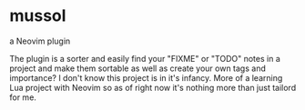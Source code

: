 # mussol
a Neovim plugin

The plugin is a sorter and easily find your "FIXME" or "TODO" notes in a project and make them sortable as well as create your own tags and importance? I don't know this project is in it's infancy. More of a learning Lua project with Neovim so as of right now it's nothing more than just tailord for me.
